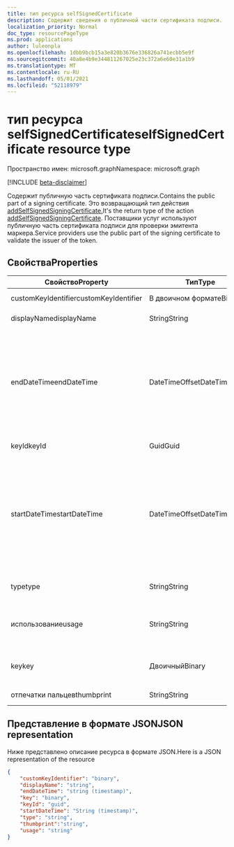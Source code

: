 ```yaml
---
title: тип ресурса selfSignedCertificate
description: Содержит сведения о публичной части сертификата подписи.
localization_priority: Normal
doc_type: resourcePageType
ms.prod: applications
author: luleonpla
ms.openlocfilehash: 1dbb9bcb15a3e820b3676e336826a741ecbb5e9f
ms.sourcegitcommit: 40a8e4b9e344811267025e23c372a6e60e31a1b9
ms.translationtype: MT
ms.contentlocale: ru-RU
ms.lasthandoff: 05/01/2021
ms.locfileid: "52118979"
---
```

# <a name="selfsignedcertificate-resource-type"></a><span data-ttu-id="f227d-103">тип ресурса selfSignedCertificate</span><span class="sxs-lookup"><span data-stu-id="f227d-103">selfSignedCertificate resource type</span></span>

<span data-ttu-id="f227d-104">Пространство имен: microsoft.graph</span><span class="sxs-lookup"><span data-stu-id="f227d-104">Namespace: microsoft.graph</span></span>

[!INCLUDE [beta-disclaimer](../../includes/beta-disclaimer.md)]

<span data-ttu-id="f227d-105">Содержит публичную часть сертификата подписи.</span><span class="sxs-lookup"><span data-stu-id="f227d-105">Contains the public part of a signing certificate.</span></span> <span data-ttu-id="f227d-106">Это возвращающий тип действия [addSelfSignedSigningCertificate.](../api/serviceprincipal-addtokensigningcertificate.md)</span><span class="sxs-lookup"><span data-stu-id="f227d-106">It's the return type of the action [addSelfSignedSigningCertificate](../api/serviceprincipal-addtokensigningcertificate.md).</span></span> <span data-ttu-id="f227d-107">Поставщики услуг используют публичную часть сертификата подписи для проверки эмитента маркера.</span><span class="sxs-lookup"><span data-stu-id="f227d-107">Service providers use the public part of the signing certificate to validate the issuer of the token.</span></span>

## <a name="properties"></a><span data-ttu-id="f227d-108">Свойства</span><span class="sxs-lookup"><span data-stu-id="f227d-108">Properties</span></span>
<span data-ttu-id="f227d-109">Свойство</span><span class="sxs-lookup"><span data-stu-id="f227d-109">Property</span></span>|<span data-ttu-id="f227d-110">Тип</span><span class="sxs-lookup"><span data-stu-id="f227d-110">Type</span></span>|<span data-ttu-id="f227d-111">Описание</span><span class="sxs-lookup"><span data-stu-id="f227d-111">Description</span></span>
----|--|---
|<span data-ttu-id="f227d-112">customKeyIdentifier</span><span class="sxs-lookup"><span data-stu-id="f227d-112">customKeyIdentifier</span></span>|<span data-ttu-id="f227d-113">В двоичном формате</span><span class="sxs-lookup"><span data-stu-id="f227d-113">Binary</span></span>| <span data-ttu-id="f227d-114">Настраиваемый идентификатор ключа.</span><span class="sxs-lookup"><span data-stu-id="f227d-114">Custom key identifier.</span></span> |
| <span data-ttu-id="f227d-115">displayName</span><span class="sxs-lookup"><span data-stu-id="f227d-115">displayName</span></span> | <span data-ttu-id="f227d-116">String</span><span class="sxs-lookup"><span data-stu-id="f227d-116">String</span></span> | <span data-ttu-id="f227d-117">Удобное имя для ключа.</span><span class="sxs-lookup"><span data-stu-id="f227d-117">The friendly name for the key.</span></span> |
|<span data-ttu-id="f227d-118">endDateTime</span><span class="sxs-lookup"><span data-stu-id="f227d-118">endDateTime</span></span>|<span data-ttu-id="f227d-119">DateTimeOffset</span><span class="sxs-lookup"><span data-stu-id="f227d-119">DateTimeOffset</span></span>|<span data-ttu-id="f227d-120">Дата и время истечения срока действия учетных данных.</span><span class="sxs-lookup"><span data-stu-id="f227d-120">The date and time at which the credential expires.</span></span> <span data-ttu-id="f227d-121">Тип Timestamp представляет сведения о времени и дате с использованием формата ISO 8601 (всегда применяется формат UTC).</span><span class="sxs-lookup"><span data-stu-id="f227d-121">The Timestamp type represents date and time information using ISO 8601 format and is always in UTC time.</span></span> <span data-ttu-id="f227d-122">Например, полночь UTC 1 января 2014 г. выглядит так: "2014-01-01T00:00:00Z".</span><span class="sxs-lookup"><span data-stu-id="f227d-122">For example, midnight UTC on Jan 1, 2014 would look like this: "2014-01-01T00:00:00Z".</span></span> |
|<span data-ttu-id="f227d-123">keyId</span><span class="sxs-lookup"><span data-stu-id="f227d-123">keyId</span></span>|<span data-ttu-id="f227d-124">Guid</span><span class="sxs-lookup"><span data-stu-id="f227d-124">Guid</span></span>|<span data-ttu-id="f227d-125">Уникальный идентификатор (GUID) для ключа.</span><span class="sxs-lookup"><span data-stu-id="f227d-125">The unique identifier (GUID) for the key.</span></span>|
|<span data-ttu-id="f227d-126">startDateTime</span><span class="sxs-lookup"><span data-stu-id="f227d-126">startDateTime</span></span>|<span data-ttu-id="f227d-127">DateTimeOffset</span><span class="sxs-lookup"><span data-stu-id="f227d-127">DateTimeOffset</span></span>|<span data-ttu-id="f227d-128">Дата и время, в течение которых учетные данные становятся действительными.</span><span class="sxs-lookup"><span data-stu-id="f227d-128">The date and time at which the credential becomes valid.</span></span> <span data-ttu-id="f227d-129">Тип Timestamp представляет сведения о времени и дате с использованием формата ISO 8601 (всегда применяется формат UTC).</span><span class="sxs-lookup"><span data-stu-id="f227d-129">The Timestamp type represents date and time information using ISO 8601 format and is always in UTC time.</span></span> <span data-ttu-id="f227d-130">Например, полночь UTC 1 января 2014 г. выглядит так: "2014-01-01T00:00:00Z".</span><span class="sxs-lookup"><span data-stu-id="f227d-130">For example, midnight UTC on Jan 1, 2014 would look like this: "2014-01-01T00:00:00Z".</span></span> |
|<span data-ttu-id="f227d-131">type</span><span class="sxs-lookup"><span data-stu-id="f227d-131">type</span></span>|<span data-ttu-id="f227d-132">String</span><span class="sxs-lookup"><span data-stu-id="f227d-132">String</span></span>|<span data-ttu-id="f227d-133">Тип учетных данных ключей.</span><span class="sxs-lookup"><span data-stu-id="f227d-133">The type of key credential.</span></span> <span data-ttu-id="f227d-134">"AsymmetricX509Cert".</span><span class="sxs-lookup"><span data-stu-id="f227d-134">"AsymmetricX509Cert".</span></span>|
|<span data-ttu-id="f227d-135">использование</span><span class="sxs-lookup"><span data-stu-id="f227d-135">usage</span></span>|<span data-ttu-id="f227d-136">String</span><span class="sxs-lookup"><span data-stu-id="f227d-136">String</span></span>|<span data-ttu-id="f227d-137">Строка, описываемая цель, для которой можно использовать ключ.</span><span class="sxs-lookup"><span data-stu-id="f227d-137">A string that describes the purpose for which the key can be used.</span></span> <span data-ttu-id="f227d-138">Например, "Проверка".</span><span class="sxs-lookup"><span data-stu-id="f227d-138">For example, "Verify".</span></span>|
|<span data-ttu-id="f227d-139">key</span><span class="sxs-lookup"><span data-stu-id="f227d-139">key</span></span>|<span data-ttu-id="f227d-140">Двоичный</span><span class="sxs-lookup"><span data-stu-id="f227d-140">Binary</span></span>| <span data-ttu-id="f227d-141">Значение для учетных данных ключа.</span><span class="sxs-lookup"><span data-stu-id="f227d-141">The value for the key credential.</span></span> <span data-ttu-id="f227d-142">Должно быть закодированное значение base-64.</span><span class="sxs-lookup"><span data-stu-id="f227d-142">Should be a base-64 encoded value.</span></span> |
|<span data-ttu-id="f227d-143">отпечатки пальцев</span><span class="sxs-lookup"><span data-stu-id="f227d-143">thumbprint</span></span>| <span data-ttu-id="f227d-144">String</span><span class="sxs-lookup"><span data-stu-id="f227d-144">String</span></span> | <span data-ttu-id="f227d-145">Значение отпечатка пальца для ключа.</span><span class="sxs-lookup"><span data-stu-id="f227d-145">The thumbprint value for the key.</span></span>|

## <a name="json-representation"></a><span data-ttu-id="f227d-146">Представление в формате JSON</span><span class="sxs-lookup"><span data-stu-id="f227d-146">JSON representation</span></span>

<span data-ttu-id="f227d-147">Ниже представлено описание ресурса в формате JSON.</span><span class="sxs-lookup"><span data-stu-id="f227d-147">Here is a JSON representation of the resource</span></span>

<!-- {
  "blockType": "resource",
  "optionalProperties": [

  ],
  "@odata.type": "microsoft.graph.selfSignedCertificate"
}-->

```json
{
    "customKeyIdentifier": "binary",
    "displayName": "string",
    "endDateTime": "string (timestamp)",
    "key": "binary",
    "keyId": "guid",
    "startDateTime": "String (timestamp)",
    "type": "string",
    "thumbprint":"string",
    "usage": "string"
}
```

<!-- uuid: 8fcb5dbc-d5aa-4681-8e31-b001d5168d79
2015-10-25 14:57:30 UTC -->
<!--
{
  "type": "#page.annotation",
  "description": "selfSignedCertificate resource",
  "keywords": "",
  "section": "documentation",
  "tocPath": "",
  "suppressions": []
}
-->

